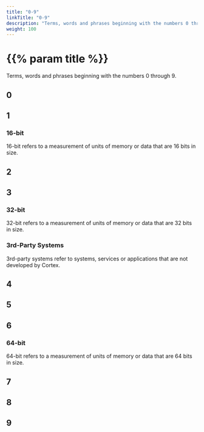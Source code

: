 ```yaml
---
title: "0-9"
linkTitle: "0-9"
description: "Terms, words and phrases beginning with the numbers 0 through 9."
weight: 100
---
```


# {{% param title %}}

Terms, words and phrases beginning with the numbers 0 through 9.

## 0

## 1

### 16-bit

16-bit refers to a measurement of units of memory or data that are 16 bits in size.

## 2

## 3

### 32-bit

32-bit refers to a measurement of units of memory or data that are 32 bits in size.

### 3rd-Party Systems

3rd-party systems refer to systems, services or applications that are not developed by Cortex.

## 4

## 5

## 6

### 64-bit

64-bit refers to a measurement of units of memory or data that are 64 bits in size.

## 7

## 8

## 9
